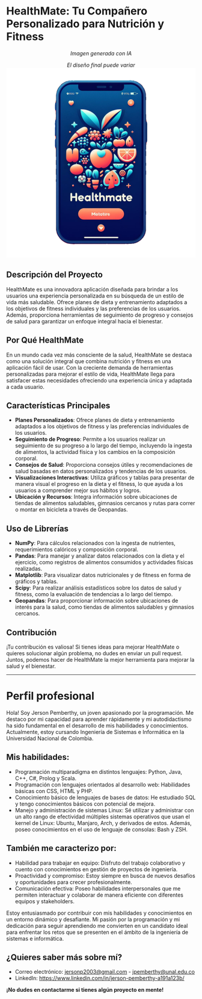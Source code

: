 # HealthMate: Tu Compañero Personalizado para Nutrición y Fitness

<div align="center">
 
*Imagen generada con IA* 

*El diseño final puede variar*
![HealthMate Logo](Designer.png)

</div>

## Descripción del Proyecto

HealthMate es una innovadora aplicación diseñada para brindar a los usuarios una experiencia personalizada en su búsqueda de un estilo de vida más saludable. Ofrece planes de dieta y entrenamiento adaptados a los objetivos de fitness individuales y las preferencias de los usuarios. Además, proporciona herramientas de seguimiento de progreso y consejos de salud para garantizar un enfoque integral hacia el bienestar.

## Por Qué HealthMate

En un mundo cada vez más consciente de la salud, HealthMate se destaca como una solución integral que combina nutrición y fitness en una aplicación fácil de usar. Con la creciente demanda de herramientas personalizadas para mejorar el estilo de vida, HealthMate llega para satisfacer estas necesidades ofreciendo una experiencia única y adaptada a cada usuario.

## Características Principales

- **Planes Personalizados**: Ofrece planes de dieta y entrenamiento adaptados a los objetivos de fitness y las preferencias individuales de los usuarios.
- **Seguimiento de Progreso**: Permite a los usuarios realizar un seguimiento de su progreso a lo largo del tiempo, incluyendo la ingesta de alimentos, la actividad física y los cambios en la composición corporal.
- **Consejos de Salud**: Proporciona consejos útiles y recomendaciones de salud basadas en datos personalizados y tendencias de los usuarios.
- **Visualizaciones Interactivas**: Utiliza gráficos y tablas para presentar de manera visual el progreso en la dieta y el fitness, lo que ayuda a los usuarios a comprender mejor sus hábitos y logros.
- **Ubicación y Recursos**: Integra información sobre ubicaciones de tiendas de alimentos saludables, gimnasios cercanos y rutas para correr o montar en bicicleta a través de Geopandas.

## Uso de Librerías

- **NumPy**: Para cálculos relacionados con la ingesta de nutrientes, requerimientos calóricos y composición corporal.
- **Pandas**: Para manejar y analizar datos relacionados con la dieta y el ejercicio, como registros de alimentos consumidos y actividades físicas realizadas.
- **Matplotlib**: Para visualizar datos nutricionales y de fitness en forma de gráficos y tablas.
- **Scipy**: Para realizar análisis estadísticos sobre los datos de salud y fitness, como la evaluación de tendencias a lo largo del tiempo.
- **Geopandas**: Para proporcionar información sobre ubicaciones de interés para la salud, como tiendas de alimentos saludables y gimnasios cercanos.

## Contribución

¡Tu contribución es valiosa! Si tienes ideas para mejorar HealthMate o quieres solucionar algún problema, no dudes en enviar un pull request. Juntos, podemos hacer de HealthMate la mejor herramienta para mejorar la salud y el bienestar.

---

# Perfil profesional

Hola! Soy Jerson Pemberthy, un joven apasionado por la programación. Me destaco por mi capacidad para aprender rápidamente y mi autodidactismo ha sido fundamental en el desarrollo de mis habilidades y conocimientos. Actualmente, estoy cursando Ingeniería de Sistemas e Informática en la Universidad Nacional de Colombia.

## Mis habilidades:

* Programación multiparadigma en distintos lenguajes: Python, Java, C++, C#, Prolog y Scala.
* Programación con lenguajes orientados al desarrollo web: Habilidades básicas con CSS, HTML y PHP.
* Conocimiento básico de lenguajes de bases de datos: He estudiado SQL y tengo conocimientos básicos con potencial de mejora.
* Manejo y administración de sistemas Linux: Sé utilizar y administrar con un alto rango de efectividad múltiples sistemas operativos que usan el kernel de Linux: Ubuntu, Manjaro, Arch, y derivados de estos. Además, poseo conocimientos en el uso de lenguaje de consolas: Bash y ZSH.

## También me caracterizo por:
* Habilidad para trabajar en equipo: Disfruto del trabajo colaborativo y cuento con conocimientos en gestión de proyectos de ingeniería.
* Proactividad y compromiso: Estoy siempre en busca de nuevos desafíos y oportunidades para crecer profesionalmente.
* Comunicación efectiva: Poseo habilidades interpersonales que me permiten interactuar y colaborar de manera eficiente con diferentes equipos y stakeholders.

Estoy entusiasmado por contribuir con mis habilidades y conocimientos en un entorno dinámico y desafiante. Mi pasión por la programación y mi dedicación para seguir aprendiendo me convierten en un candidato ideal para enfrentar los retos que se presenten en el ámbito de la ingeniería de sistemas e informática.

## ¿Quieres saber más sobre mí?

* Correo electrónico: jersonp2003@gmail.com - jpemberthy@unal.edu.co
* LinkedIn: https://www.linkedin.com/in/jerson-pemberthy-a191a123b/
  
**¡No dudes en contactarme si tienes algún proyecto en mente!**
